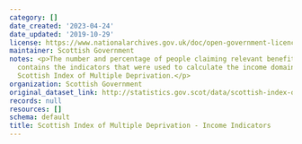 ```yaml
---
category: []
date_created: '2023-04-24'
date_updated: '2019-10-29'
license: https://www.nationalarchives.gov.uk/doc/open-government-licence/version/3/
maintainer: Scottish Government
notes: <p>The number and percentage of people claiming relevant benefits. This dataset
  contains the indicators that were used to calculate the income domain of the 2016
  Scottish Index of Multiple Deprivation.</p>
organization: Scottish Government
original_dataset_link: http://statistics.gov.scot/data/scottish-index-of-multiple-deprivation---income-indicators
records: null
resources: []
schema: default
title: Scottish Index of Multiple Deprivation - Income Indicators
---
```

